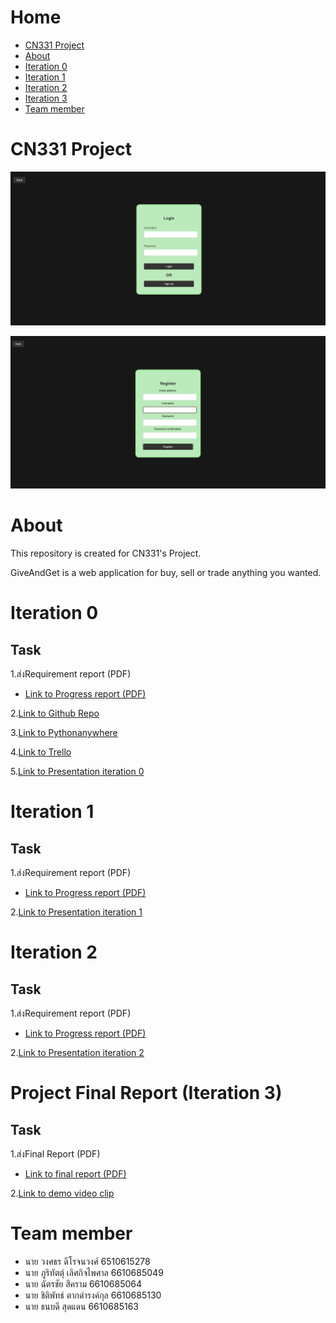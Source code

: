 # Home
 * [CN331 Project](#CN331-Project)
 * [About](#About)
 * [Iteration 0](#Iteration-0)
 * [Iteration 1](#Iteration-1)
 * [Iteration 2](#Iteration-2)
 * [Iteration 3](#Iteration-3)
 * [Team member](#Team-member) 

# CN331 Project

![Login](README_images/Login.png)

![SignUp](README_images/SignUp.png)

# About 

This repository is created for CN331's Project.

GiveAndGet is a web application for buy, sell or trade anything you wanted.

# Iteration 0
## Task
  1.ส่งRequirement report (PDF)
  * [Link to Progress report (PDF)](https://drive.google.com/file/d/1LZlmM6vGSMkpzHwmsox6Volm-2wfZ2UV/view?usp=sharing)
  
  2.[Link to Github Repo](https://github.com/Miyorina378/GiveAndGet.git)
  
  3.[Link to Pythonanywhere](https://miyorina.pythonanywhere.com/)
  
  4.[Link to Trello](https://trello.com/b/3iOxyUke/giveandget)
  
  5.[Link to Presentation iteration 0](https://drive.google.com/file/d/1r_qTqTDfE0K_NLoxcljS4dakK40agHru/view?usp=sharing)

# Iteration 1
## Task
  1.ส่งRequirement report (PDF)
  * [Link to Progress report (PDF)](https://drive.google.com/file/d/1Ng_PLy_6prS_GugbLl2huLKPvN8x4mRW/view?usp=sharing)
  
  2.[Link to Presentation iteration 1](https://drive.google.com/file/d/17gI6M_pE7-0l1G0sXMjc66BTagqU1UCt/view?usp=sharing)

# Iteration 2
## Task
  1.ส่งRequirement report (PDF)
  * [Link to Progress report (PDF)](https://drive.google.com/file/d/1gqTIWXBo6QeIamF7OKFbJMLN1Es7_sjU/view?usp=sharing)
  
  2.[Link to Presentation iteration 2](https://drive.google.com/file/d/1tsTijRL4pDEgJSKYNHon-0-Ms0UpKgNV/view?usp=sharing)

# Project Final Report (Iteration 3)
## Task
  1.ส่งFinal Report (PDF)
  * [Link to final report (PDF)]()

  2.[Link to demo video clip](https://drive.google.com/file/d/1z_VCLY6xAO1OSFzlUcfH0kY5BKnfWf7G/view?usp=sharing)

# Team member
* นาย วงศธร ดีโรจนวงศ์ 6510615278
* นาย ภูริทัตตุ์ เลิศกิจไพศาล 6610685049
* นาย ฉัตรชัย สีคราม 6610685064
* นาย ชิติพัทธ์ ตากดำรงค์กุล 6610685130
* นาย ธนบดี สุดแดน 6610685163
